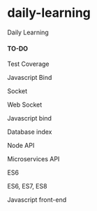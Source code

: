 # daily-learning
Daily Learning

#### TO-DO

Test Coverage

Javascript Bind

Socket

Web Socket

Javascript bind

Database index

Node API

Microservices API

ES6

ES6, ES7, ES8

Javascript front-end
